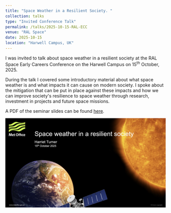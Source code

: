 ```yaml
---
title: "Space Weather in a Resilient Society. "
collection: talks
type: "Invited Conference Talk"
permalink: /talks/2025-10-15-RAL-ECC
venue: "RAL Space"
date: 2025-10-15 
location: "Harwell Campus, UK"
---
```


I was invited to talk about space weather in a resilient society at the RAL Space Early Careers Conference on the Harwell Campus on 15<sup>th</sup> October, 2025.

During the talk I covered some introductory material about what space weather is and what impacts it can cause on modern society. I spoke about the mitigation that can be put in place against these impacts and how we can improve society's resilience to space weather through research, investment in projects and future space missions.

A PDF of the seminar slides can be found [here](slides/Resilient_society_presentation.pdf).

![Space Weather in a Resilient Society](pictures/Resilient_society.jpg)
